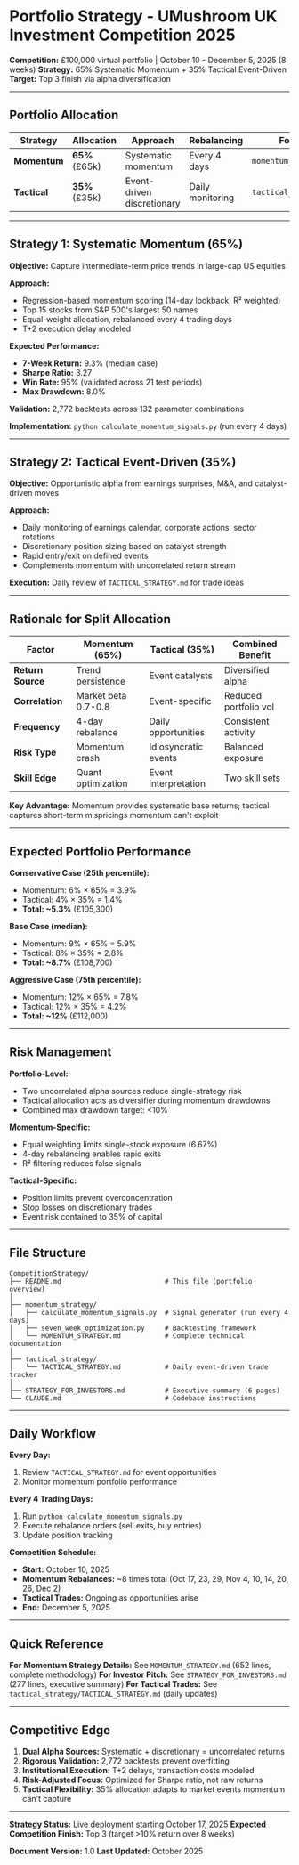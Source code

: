 # Portfolio Strategy - UMushroom UK Investment Competition 2025

**Competition:** £100,000 virtual portfolio | October 10 - December 5, 2025 (8 weeks)
**Strategy:** 65% Systematic Momentum + 35% Tactical Event-Driven
**Target:** Top 3 finish via alpha diversification

---

## Portfolio Allocation

| Strategy | Allocation | Approach | Rebalancing | Folder |
|----------|------------|----------|-------------|--------|
| **Momentum** | **65%** (£65k) | Systematic momentum | Every 4 days | `momentum_strategy/` |
| **Tactical** | **35%** (£35k) | Event-driven discretionary | Daily monitoring | `tactical_strategy/` |

---

## Strategy 1: Systematic Momentum (65%)

**Objective:** Capture intermediate-term price trends in large-cap US equities

**Approach:**
- Regression-based momentum scoring (14-day lookback, R² weighted)
- Top 15 stocks from S&P 500's largest 50 names
- Equal-weight allocation, rebalanced every 4 trading days
- T+2 execution delay modeled

**Expected Performance:**
- **7-Week Return:** 9.3% (median case)
- **Sharpe Ratio:** 3.27
- **Win Rate:** 95% (validated across 21 test periods)
- **Max Drawdown:** 8.0%

**Validation:** 2,772 backtests across 132 parameter combinations

**Implementation:** `python calculate_momentum_signals.py` (run every 4 days)

---

## Strategy 2: Tactical Event-Driven (35%)

**Objective:** Opportunistic alpha from earnings surprises, M&A, and catalyst-driven moves

**Approach:**
- Daily monitoring of earnings calendar, corporate actions, sector rotations
- Discretionary position sizing based on catalyst strength
- Rapid entry/exit on defined events
- Complements momentum with uncorrelated return stream

**Execution:** Daily review of `TACTICAL_STRATEGY.md` for trade ideas

---

## Rationale for Split Allocation

| Factor | Momentum (65%) | Tactical (35%) | Combined Benefit |
|--------|----------------|----------------|------------------|
| **Return Source** | Trend persistence | Event catalysts | Diversified alpha |
| **Correlation** | Market beta 0.7-0.8 | Event-specific | Reduced portfolio vol |
| **Frequency** | 4-day rebalance | Daily opportunities | Consistent activity |
| **Risk Type** | Momentum crash | Idiosyncratic events | Balanced exposure |
| **Skill Edge** | Quant optimization | Event interpretation | Two skill sets |

**Key Advantage:** Momentum provides systematic base returns; tactical captures short-term mispricings momentum can't exploit

---

## Expected Portfolio Performance

**Conservative Case (25th percentile):**
- Momentum: 6% × 65% = 3.9%
- Tactical: 4% × 35% = 1.4%
- **Total: ~5.3%** (£105,300)

**Base Case (median):**
- Momentum: 9% × 65% = 5.9%
- Tactical: 8% × 35% = 2.8%
- **Total: ~8.7%** (£108,700)

**Aggressive Case (75th percentile):**
- Momentum: 12% × 65% = 7.8%
- Tactical: 12% × 35% = 4.2%
- **Total: ~12%** (£112,000)

---

## Risk Management

**Portfolio-Level:**
- Two uncorrelated alpha sources reduce single-strategy risk
- Tactical allocation acts as diversifier during momentum drawdowns
- Combined max drawdown target: <10%

**Momentum-Specific:**
- Equal weighting limits single-stock exposure (6.67%)
- 4-day rebalancing enables rapid exits
- R² filtering reduces false signals

**Tactical-Specific:**
- Position limits prevent overconcentration
- Stop losses on discretionary trades
- Event risk contained to 35% of capital

---

## File Structure

```
CompetitionStrategy/
├── README.md                          # This file (portfolio overview)
│
├── momentum_strategy/
│   ├── calculate_momentum_signals.py  # Signal generator (run every 4 days)
│   ├── seven_week_optimization.py     # Backtesting framework
│   └── MOMENTUM_STRATEGY.md           # Complete technical documentation
│
├── tactical_strategy/
│   └── TACTICAL_STRATEGY.md           # Daily event-driven trade tracker
│
├── STRATEGY_FOR_INVESTORS.md          # Executive summary (6 pages)
└── CLAUDE.md                          # Codebase instructions
```

---

## Daily Workflow

**Every Day:**
1. Review `TACTICAL_STRATEGY.md` for event opportunities
2. Monitor momentum portfolio performance

**Every 4 Trading Days:**
1. Run `python calculate_momentum_signals.py`
2. Execute rebalance orders (sell exits, buy entries)
3. Update position tracking

**Competition Schedule:**
- **Start:** October 10, 2025
- **Momentum Rebalances:** ~8 times total (Oct 17, 23, 29, Nov 4, 10, 14, 20, 26, Dec 2)
- **Tactical Trades:** Ongoing as opportunities arise
- **End:** December 5, 2025

---

## Quick Reference

**For Momentum Strategy Details:** See `MOMENTUM_STRATEGY.md` (652 lines, complete methodology)
**For Investor Pitch:** See `STRATEGY_FOR_INVESTORS.md` (277 lines, executive summary)
**For Tactical Trades:** See `tactical_strategy/TACTICAL_STRATEGY.md` (daily updates)

---

## Competitive Edge

1. **Dual Alpha Sources:** Systematic + discretionary = uncorrelated returns
2. **Rigorous Validation:** 2,772 backtests prevent overfitting
3. **Institutional Execution:** T+2 delays, transaction costs modeled
4. **Risk-Adjusted Focus:** Optimized for Sharpe ratio, not raw returns
5. **Tactical Flexibility:** 35% allocation adapts to market events momentum can't capture

---

**Strategy Status:** Live deployment starting October 17, 2025
**Expected Competition Finish:** Top 3 (target >10% return over 8 weeks)

**Document Version:** 1.0
**Last Updated:** October 2025
